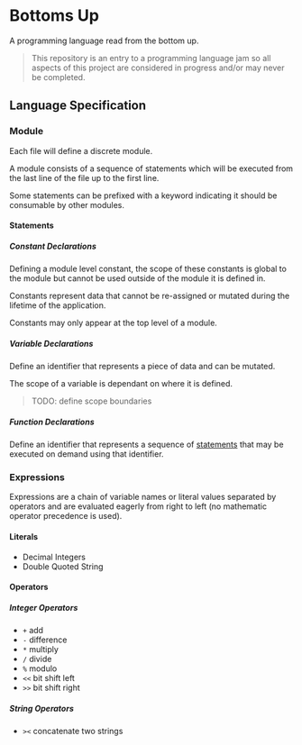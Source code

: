 # Bottoms Up

A programming language read from the bottom up.

> This repository is an entry to a programming language jam so all aspects of this project are
> considered in progress and/or may never be completed.


## Language Specification

### Module

Each file will define a discrete module.

A module consists of a sequence of statements which will be executed from the last line of the file
up to the first line.

Some statements can be prefixed with a keyword indicating it should be consumable by other modules.

#### Statements

##### Constant Declarations

Defining a module level constant, the scope of these constants is global to the module but
cannot be used outside of the module it is defined in.

Constants represent data that cannot be re-assigned or mutated during the lifetime of the
application.

Constants may only appear at the top level of a module.

##### Variable Declarations

Define an identifier that represents a piece of data and can be mutated.

The scope of a variable is dependant on where it is defined.

> TODO: define scope boundaries

##### Function Declarations

Define an identifier that represents a sequence of [statements](#statements) that may be executed on
demand using that identifier.


### Expressions

Expressions are a chain of variable names or literal values separated by operators and are evaluated
eagerly from right to left (no mathematic operator precedence is used).

#### Literals

- Decimal Integers
- Double Quoted String 

#### Operators

##### Integer Operators

- `+` add
- `-` difference
- `*` multiply
- `/` divide
- `%` modulo
- `<<` bit shift left
- `>>` bit shift right

##### String Operators

- `><` concatenate two strings

